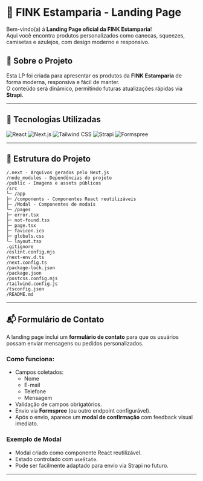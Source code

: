 # 🎨 FINK Estamparia - Landing Page

Bem-vindo(a) à **Landing Page oficial da FINK Estamparia**!  
Aqui você encontra produtos personalizados como canecas, squeezes, camisetas e azulejos, com design moderno e responsivo.  

## 🌟 Sobre o Projeto

Esta LP foi criada para apresentar os produtos da **FINK Estamparia** de forma moderna, responsiva e fácil de manter.  
O conteúdo será dinâmico, permitindo futuras atualizações rápidas via **Strapi**. 

---

## 🚀 Tecnologias Utilizadas

![React](https://img.shields.io/badge/React-61DAFB?style=for-the-badge&logo=react&logoColor=black)
![Next.js](https://img.shields.io/badge/Next.js-000000?style=for-the-badge&logo=next.js&logoColor=white)
![Tailwind CSS](https://img.shields.io/badge/Tailwind_CSS-06B6D4?style=for-the-badge&logo=tailwind-css&logoColor=white)
![Strapi](https://img.shields.io/badge/Strapi-000000?style=for-the-badge&logo=strapi&logoColor=white)
![Formspree](https://img.shields.io/badge/Formspree-FF4785?style=for-the-badge&logo=formspree&logoColor=white)

---

## 📁 Estrutura do Projeto

```
/.next - Arquivos gerados pelo Next.js
/node_modules - Dependências do projeto
/public - Imagens e assets públicos
/src
└─ /app
├─ /components - Componentes React reutilizáveis
├─ /Modal - Componentes de modais
└─ /pages
├─ error.tsx
├─ not-found.tsx
├─ page.tsx
├─ favicon.ico
├─ globals.css
└─ layout.tsx
.gitignore
/eslint.config.mjs
/next-env.d.ts
/next.config.ts
/package-lock.json
/package.json
/postcss.config.mjs
/tailwind.config.js
/tsconfig.json
/README.md
```

---

## 📬 Formulário de Contato

A landing page inclui um **formulário de contato** para que os usuários possam enviar mensagens ou pedidos personalizados.  

### Como funciona:

- Campos coletados:
  - Nome
  - E-mail
  - Telefone
  - Mensagem
- Validação de campos obrigatórios.
- Envio via **Formspree** (ou outro endpoint configurável).
- Após o envio, aparece um **modal de confirmação** com feedback visual imediato.

### Exemplo de Modal

- Modal criado como componente React reutilizável.
- Estado controlado com `useState`.
- Pode ser facilmente adaptado para envio via Strapi no futuro.

--- 

